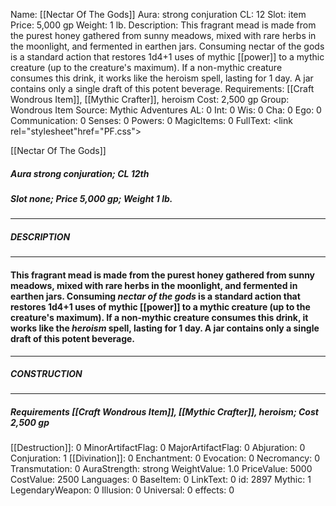 Name: [[Nectar Of The Gods]]
Aura: strong conjuration
CL: 12
Slot: item
Price: 5,000 gp
Weight: 1 lb.
Description: This fragrant mead is made from the purest honey gathered from sunny meadows, mixed with rare herbs in the moonlight, and fermented in earthen jars. Consuming nectar of the gods is a standard action that restores 1d4+1 uses of mythic [[power]] to a mythic creature (up to the creature's maximum). If a non-mythic creature consumes this drink, it works like the heroism spell, lasting for 1 day. A jar contains only a single draft of this potent beverage.
Requirements: [[Craft Wondrous Item]], [[Mythic Crafter]], heroism
Cost: 2,500 gp
Group: Wondrous Item
Source: Mythic Adventures
AL: 0
Int: 0
Wis: 0
Cha: 0
Ego: 0
Communication: 0
Senses: 0
Powers: 0
MagicItems: 0
FullText: <link rel="stylesheet"href="PF.css"><div class="heading"><p class="alignleft">[[Nectar Of The Gods]]</p><div style="clear: both;"></div></div><div><h5><b>Aura </b>strong conjuration; <b>CL </b>12th</h5><h5><b>Slot </b>none; <b>Price </b>5,000 gp; <b>Weight </b>1 lb.</h5></div><hr/><div><h5><b>DESCRIPTION</b></h5></div><hr/><div><h4><p>This fragrant mead is made from the purest honey gathered from sunny meadows, mixed with rare herbs in the moonlight, and fermented in earthen jars. Consuming <i>nectar of the gods</i> is a standard action that restores 1d4+1 uses of mythic [[power]] to a mythic creature (up to the creature's maximum). If a non-mythic creature consumes this drink, it works like the <i>heroism</i> spell, lasting for 1 day. A jar contains only a single draft of this potent beverage.</p></h4></div><hr/><div><h5><b>CONSTRUCTION</b></h5></div><hr/><div><h5><b>Requirements </b>[[Craft Wondrous Item]], [[Mythic Crafter]], <i>heroism</i>; <b>Cost </b>2,500 gp</h5></div>
[[Destruction]]: 0
MinorArtifactFlag: 0
MajorArtifactFlag: 0
Abjuration: 0
Conjuration: 1
[[Divination]]: 0
Enchantment: 0
Evocation: 0
Necromancy: 0
Transmutation: 0
AuraStrength: strong
WeightValue: 1.0
PriceValue: 5000
CostValue: 2500
Languages: 0
BaseItem: 0
LinkText: 0
id: 2897
Mythic: 1
LegendaryWeapon: 0
Illusion: 0
Universal: 0
effects: 0
